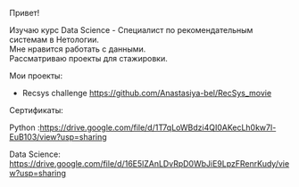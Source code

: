 Привет! 

Изучаю курс Data Science  - Специалист по рекомендательным системам в Нетологии.\
Мне нравится работать с данными.\
Рассматриваю проекты для стажировки.

Мои проекты:
- Recsys challenge https://github.com/Anastasiya-bel/RecSys_movie


Cертификаты:

Python :https://drive.google.com/file/d/1T7qLoWBdzi4QI0AKecLh0kw7l-EuB103/view?usp=sharing

Data Science: https://drive.google.com/file/d/16E5lZAnLDvRpD0WbJiE9LpzFRenrKudy/view?usp=sharing

